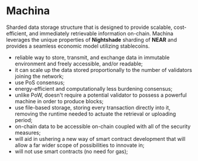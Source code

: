 # Machina

Sharded data storage structure that is designed to provide scalable, cost-efficient, and immediately retrievable information on-chain. Machina leverages the unique properties of 
**Nightshade** sharding of **NEAR** and provides a seamless economic model utilizing stablecoins.

- reliable way to store, transmit, and exchange data in immutable environment and freely accessible, and/or readable;
- it can scale up the data stored proportionally to the number of validators joining the network;
- use PoS consensus;
- energy-efficient and computationally less burdening consensus;
- unlike PoW, doesn't require a potential validator to possess a powerful machine in order to produce blocks;
- use file-based storage, storing every transaction directly into it, removing the runtime needed to actuate the retrieval or uploading period;
- on-chain data to be accessible on-chain coupled with all of the security measures;
- will aid in ushering a new way of smart contract development that will allow a far wider scope of possibilities to innovate in;
- will not use smart contracts (no need for gas);